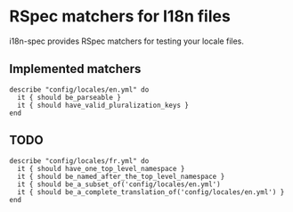# RSpec matchers for I18n files

i18n-spec provides RSpec matchers for testing your locale files.

## Implemented matchers

    describe "config/locales/en.yml" do
      it { should be_parseable }
      it { should have_valid_pluralization_keys }
    end

## TODO

    describe "config/locales/fr.yml" do
      it { should have_one_top_level_namespace }
      it { should be_named_after_the_top_level_namespace }
      it { should be_a_subset_of('config/locales/en.yml')
      it { should be_a_complete_translation_of('config/locales/en.yml') }
    end